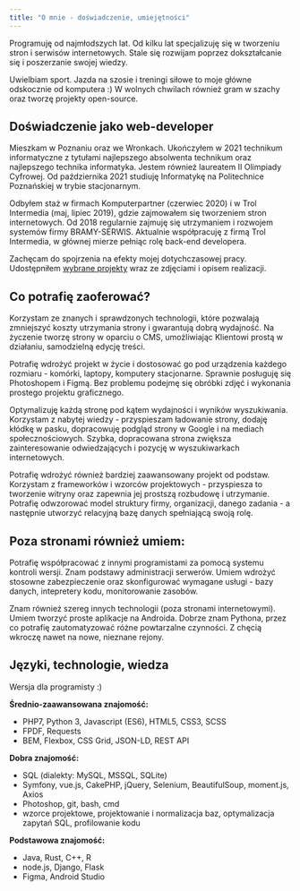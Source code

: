 ```yaml
---
title: "O mnie - doświadczenie, umiejętności"
---
```


Programuję od najmłodszych lat. Od kilku lat specjalizuję się w tworzeniu stron i serwisów internetowych. Stale się rozwijam poprzez dokształcanie się i poszerzanie swojej wiedzy.

Uwielbiam sport. Jazda na szosie i treningi siłowe to moje główne odskocznie od komputera :) W wolnych chwilach również gram w szachy oraz tworzę projekty open-source.

## Doświadczenie jako web-developer

Mieszkam w Poznaniu oraz we Wronkach. Ukończyłem w 2021 technikum informatyczne z tytułami najlepszego absolwenta technikum oraz najlepszego technika informatyka. Jestem również laureatem II Olimpiady Cyfrowej. Od października 2021 studiuję Informatykę na Politechnice Poznańskiej w trybie stacjonarnym.

Odbyłem staż w firmach Komputerpartner (czerwiec 2020) i w Trol Intermedia (maj, lipiec 2019), gdzie zajmowałem się tworzeniem stron internetowych. Od 2018 regularnie zajmuję się utrzymaniem i rozwojem systemów firmy BRAMY-SERWIS. Aktualnie współpracuję z firmą Trol Intermedia, w głównej mierze pełniąc rolę back-end developera. 

Zachęcam do spojrzenia na efekty mojej dotychczasowej pracy. Udostępniłem [wybrane projekty](/projekty/) wraz ze zdjęciami i opisem realizacji.

## Co potrafię zaoferować?

Korzystam ze znanych i sprawdzonych technologii, które pozwalają zmniejszyć koszty utrzymania strony i gwarantują dobrą wydajność. Na życzenie tworzę strony w oparciu o CMS, umożliwiając Klientowi prostą w działaniu, samodzielną edycję treści.

Potrafię wdrożyć projekt w życie i dostosować go pod urządzenia każdego rozmiaru - komórki, laptopy, komputery stacjonarne. Sprawnie posługuję się Photoshopem i Figmą. Bez problemu podejmę się obróbki zdjęć i wykonania prostego projektu graficznego.

Optymalizuję każdą stronę pod kątem wydajności i wyników wyszukiwania. Korzystam z nabytej wiedzy - przyspieszam ładowanie strony, dodaję kłódkę w pasku, dopracowuję podgląd strony w Google i na mediach społecznościowych. Szybka, dopracowana strona zwiększa zainteresowanie odwiedzających i pozycję w wyszukiwarkach internetowych.

Potrafię wdrożyć również bardziej zaawansowany projekt od podstaw. Korzystam z frameworków i wzorców projektowych - przyspiesza to tworzenie witryny oraz zapewnia jej prostszą rozbudowę i utrzymanie. Potrafię odwzorować model struktury firmy, organizacji, danego zadania - a następnie utworzyć relacyjną bazę danych spełniającą swoją rolę.

## Poza stronami również umiem:

Potrafię współpracować z innymi programistami za pomocą systemu kontroli wersji. Znam podstawy administracji serwerów. Umiem wdrożyć stosowne zabezpieczenie oraz skonfigurować wymagane usługi - bazy danych, intepretery kodu, monitorowanie zasobów.

Znam również szereg innych technologii (poza stronami internetowymi). Umiem tworzyć proste aplikacje na Androida. Dobrze znam Pythona, przez co potrafię zautomatyzować różne powtarzalne czynności. Z chęcią wkroczę nawet na nowe, nieznane rejony.

## Języki, technologie, wiedza
Wersja dla programisty :)

**Średnio-zaawansowana znajomość:**  
- PHP7, Python 3, Javascript (ES6), HTML5, CSS3, SCSS  
- FPDF, Requests  
- BEM, Flexbox, CSS Grid, JSON-LD, REST API  

**Dobra znajomość:**   
- SQL (dialekty: MySQL, MSSQL, SQLite)  
- Symfony, vue.js, CakePHP, jQuery, Selenium, BeautifulSoup, moment.js, Axios  
- Photoshop, git, bash, cmd  
- wzorce projektowe, projektowanie i normalizacja baz, optymalizacja zapytań SQL, profilowanie kodu

**Podstawowa znajomość:**   
- Java, Rust, C++, R   
- node.js, Django, Flask  
- Figma, Android Studio  